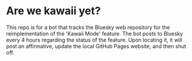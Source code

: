 # Are we kawaii yet?

This repo is for a bot that tracks the Bluesky web repository for the reimplementation of the 'Kawaii Mode' feature. The bot posts to Bluesky every 4 hours regarding the status of the feature. Upon locating it, it will post an affirmative, update the local GitHub Pages website, and then shut off.
